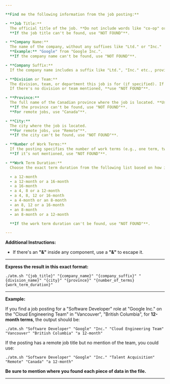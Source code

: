 ```yaml
---

**Find me the following information from the job posting:**

- **Job Title:**  
  The official title of the job. **Do not include words like "co-op" or "internship" in the job title**. Just the core job title (e.g., "Software Engineer" not "Software Engineer Internship").  
  **If the job title can't be found, use "NOT FOUND"**.

- **Company Name:**  
  The name of the company, without any suffixes like "Ltd." or "Inc."  
  **Example:** "Google" from "Google Inc.".  
  **If the company name can't be found, use "NOT FOUND"**.

- **Company Suffix:**  
  If the company name includes a suffix like "Ltd.", "Inc." etc., provide it here separately. **If there's no suffix, leave this blank**.

- **Division or Team:**  
  The division, team, or department this job is for (if specified). If there’s no mention of a division or team, use **"Human Resources"** or **"Talent Acquisition"** depending on the job posting. For example, if it's a hiring role, suggest "Talent Acquisition".  
  If there's no division or team mentioned, **use "NOT FOUND"**.

- **Province:**  
  The full name of the Canadian province where the job is located. **Use the full name, not abbreviations** (e.g., "British Columbia", not "BC").  
  **If the province can't be found, use "NOT FOUND"**.  
  **For remote jobs, use "Canada"**.

- **City:**  
  The city where the job is located.  
  **For remote jobs, use "Remote"**.  
  **If the city can't be found, use "NOT FOUND"**.

- **Number of Work Terms:**  
  If the posting specifies the number of work terms (e.g., one term, two terms, etc.), include it here.  
  **If it’s not mentioned, use "NOT FOUND"**.

- **Work Term Duration:**  
  Choose the exact term duration from the following list based on how it's described in the posting. **It must exactly match one of these options**. If the posting lists a range, use the closest matching phrase. **Convert weeks to months if necessary**.

  - a 12-month
  - a 12-month or a 16-month
  - a 16-month
  - a 4, 8 or a 12-month
  - a 4, 8, 12 or 16-month
  - a 4-month or an 8-month
  - an 8, 12 or a 16-month
  - an 8-month
  - an 8-month or a 12-month

  **If the work term duration can't be found, use "NOT FOUND"**.

---
```


**Additional Instructions:**

- If there's an **"&"** inside any component, use a **"\&"** to escape it.
  
---

**Express the result in this exact format:**

```
./atm.sh "{job_title}" "{company_name}" "{company_suffix}" "{division_name}" "{city}" "{province}" "{number_of_terms} {work_term_duration}"
```

---

**Example:**

If you find a job posting for a "Software Developer" role at "Google Inc." on the "Cloud Engineering Team" in "Vancouver", "British Columbia", for **12-month terms**, the output should be:

```
./atm.sh "Software Developer" "Google" "Inc." "Cloud Engineering Team" "Vancouver" "British Columbia" "a 12-month"
```

If the posting has a remote job title but no mention of the team, you could use:

```
./atm.sh "Software Developer" "Google" "Inc." "Talent Acquisition" "Remote" "Canada" "a 12-month"
```

**Be sure to mention where you found each piece of data in the file.**

---
